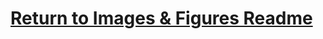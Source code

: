 # [Return to Images & Figures Readme](https://github.com/ARTS-Laboratory/Senior-Design-Project-EMCH427-002-Team-4-Downey/tree/main/CLAMS_Images_%26_Figures#readme)
